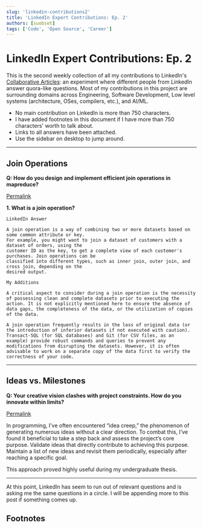 ```yaml
---
slug: 'linkedin-contributions2'
title: 'LinkedIn Expert Contributions: Ep. 2'
authors: [suobset]
tags: ['Code', 'Open Source', 'Career']
---
```


# LinkedIn Expert Contributions: Ep. 2

This is the second weekly collection of all my contributions to LinkedIn's [Collaborative Articles](https://www.linkedin.com/pulse/topics/home): an experiment where different people from LinkedIn answer quora-like questions. Most of my contributions in this project are surrounding domains across Engineering, Software Development, Low level systems (architecture, OSes, compilers, etc.), and AI/ML. 

* No main contribution on LinkedIn is more than 750 characters.
* I have added footnotes in this document if I have more than 750 characters' worth to talk about.
* Links to all answers have been attached.
* Use the sidebar on desktop to jump around.

<!-- truncate -->

---

## Join Operations

**Q: How do you design and implement efficient join operations in mapreduce?**

[Permalink](https://www.linkedin.com/advice/0/how-do-you-design-implement-efficient-join?trk=cah1&utm_source=share&utm_campaign=copy_contribution_link&utm_medium=member_desktop&contributionUrn=urn%3Ali%3Acomment%3A%28articleSegment%3A%28urn%3Ali%3AlinkedInArticle%3A7048695108753338368%2C7048695113111236610%29%2C7302856164810080258%29&articleSegmentUrn=urn%3Ali%3AarticleSegment%3A%28urn%3Ali%3AlinkedInArticle%3A7048695108753338368%2C7048695113111236610%29&dashContributionUrn=urn%3Ali%3Afsd_comment%3A%287302856164810080258%2CarticleSegment%3A%28urn%3Ali%3AlinkedInArticle%3A7048695108753338368%2C7048695113111236610%29%29)

**1. What is a join operation?**

```LinkedIn Answer```

```
A join operation is a way of combining two or more datasets based on some common attribute or key.
For example, you might want to join a dataset of customers with a dataset of orders, using the
customer ID as the key, to get a complete view of each customer's purchases. Join operations can be
classified into different types, such as inner join, outer join, and cross join, depending on the
desired output.
```

```My Additions```

```
A critical aspect to consider during a join operation is the necessity of possessing clean and complete datasets prior to executing the action. It is not explicitly mentioned here to ensure the absence of data gaps, the completeness of the data, or the utilization of copies of the data.

A join operation frequently results in the loss of original data (or the introduction of inferior datasets if not executed with caution). Transact-SQL (for SQL databases) and Git (for CSV files, as an example) provide robust commands and queries to prevent any modifications from disrupting the datasets. However, it is often advisable to work on a separate copy of the data first to verify the correctness of your code.
```

---

## Ideas vs. Milestones

**Q: Your creative vision clashes with project constraints. How do you innovate within limits?**

[Permalink](https://www.linkedin.com/advice/1/your-creative-vision-clashes-project-constraints-oluue?trk=cah0&utm_source=share&utm_campaign=copy_contribution_link&utm_medium=member_desktop&contributionUrn=urn%3Ali%3Acomment%3A%28articleSegment%3A%28urn%3Ali%3AlinkedInArticle%3A7298055637853167617%2C7298055639887499264%29%2C7302891070961446912%29&articleSegmentUrn=urn%3Ali%3AarticleSegment%3A%28urn%3Ali%3AlinkedInArticle%3A7298055637853167617%2C7298055639887499264%29&dashContributionUrn=urn%3Ali%3Afsd_comment%3A%287302891070961446912%2CarticleSegment%3A%28urn%3Ali%3AlinkedInArticle%3A7298055637853167617%2C7298055639887499264%29%29)

In programming, I’ve often encountered “idea creep,” the phenomenon of generating numerous ideas without a clear direction. To combat this, I’ve found it beneficial to take a step back and assess the project’s core purpose. Validate ideas that directly contribute to achieving this purpose. Maintain a list of new ideas and revisit them periodically, especially after reaching a specific goal.

This approach proved highly useful during my undergraduate thesis.

---

At this point, LinkedIn has seem to run out of relevant questions and is asking me the same questions in a circle. I will be appending more to this post if something comes up.

## Footnotes
